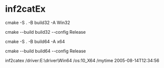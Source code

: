 # inf2catEx

cmake -S . -B build32 -A Win32

cmake --build build32 --config Release

cmake -S . -B build64 -A x64

cmake --build build64 --config Release


inf2catex /driver:E:\driver\Win64 /os:10_X64 /mytime 2005-08-14T12:34:56

